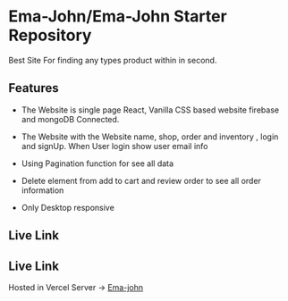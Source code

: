 # Ema-John/Ema-John Starter Repository

Best Site For finding any types product within in second.

## Features
* The Website is single page React, Vanilla CSS based website firebase and mongoDB Connected.
* The Website with the Website name, shop, order and inventory , login and signUp. When User login show user email info

* Using Pagination function for see all data
* Delete element from add to cart and review order to see all order information

* Only Desktop responsive


## Live Link
## Live Link
Hosted in Vercel Server -> [Ema-john](https://ema-john-with-firebase-a-1cec2.web.app/)